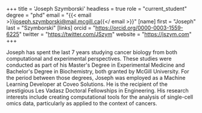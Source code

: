 +++
title = 'Joseph Szymborski'
headless = true
role = "current_student"
degree = "phd"
email = "{{< email >}}joseph.szymborski@mail.mcgill.ca{{</ email >}}"
[name]
    first = "Joseph"
    last = "Szymborski"
[links]
    orcid = "https://orcid.org/0000-0003-1559-6225"
    twitter = "https://twitter.com/JSzym"
    website = "https://jszym.com"
+++

Joseph has spent the last 7 years studying cancer biology from both computational and experimental perspectives. These studies were conducted as part of his Master's Degree in Experimental Medicine and Bachelor's Degree in Biochemistry, both granted by McGill University. For the period between those degrees, Joseph was employed as a Machine Learning Developer at Coveo Solutions. He is the recipient of the prestigious Les Vadasz Doctoral Fellowships in Engineering. His research interests include creating computational tools for the analysis of single-cell omics data, particularly as applied to the context of cancers.